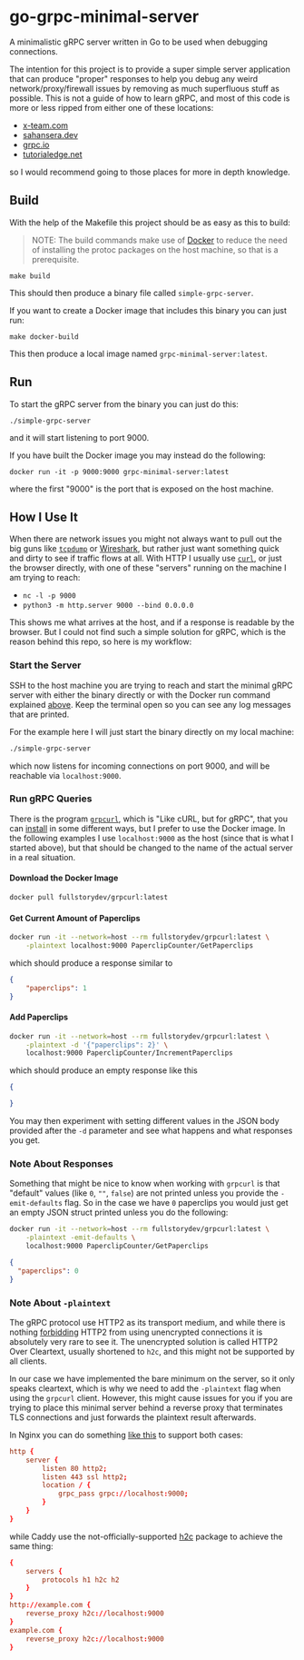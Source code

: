 # go-grpc-minimal-server
A minimalistic gRPC server written in Go to be used when debugging connections.

The intention for this project is to provide a super simple server application
that can produce "proper" responses to help you debug any weird
network/proxy/firewall issues by removing as much superfluous stuff as possible.
This is not a guide of how to learn gRPC, and most of this code is more or less
ripped from either one of these locations:

- [x-team.com](https://x-team.com/blog/golang-rpc-twirp/)
- [sahansera.dev](https://sahansera.dev/building-grpc-server-go/)
- [grpc.io](https://grpc.io/docs/languages/go/quickstart/)
- [tutorialedge.net](https://tutorialedge.net/golang/go-grpc-beginners-tutorial/)

so I would recommend going to those places for more in depth knowledge.

## Build
With the help of the Makefile this project should be as easy as this to build:

> NOTE: The build commands make use of [Docker][1] to reduce the need of
> installing the protoc packages on the host machine, so that is a prerequisite.

```
make build
```

This should then produce a binary file called `simple-grpc-server`.

If you want to create a Docker image that includes this binary you can just
run:

```
make docker-build
```

This then produce a local image named `grpc-minimal-server:latest`.

## Run
To start the gRPC server from the binary you can just do this:

```
./simple-grpc-server
```

and it will start listening to port 9000.

If you have built the Docker image you may instead do the following:

```
docker run -it -p 9000:9000 grpc-minimal-server:latest
```

where the first "9000" is the port that is exposed on the host machine.

## How I Use It
When there are network issues you might not always want to pull out the big guns
like [`tcpdump`][2] or [Wireshark][2], but rather just want something quick and
dirty to see if traffic flows at all. With HTTP I usually use [`curl`][4], or
just the browser directly, with one of these "servers" running on the machine
I am trying to reach:

- `nc -l -p 9000`
- `python3 -m http.server 9000 --bind 0.0.0.0`

This shows me what arrives at the host, and if a response is readable by the
browser. But I could not find such a simple solution for gRPC, which is the
reason behind this repo, so here is my workflow:

### Start the Server
SSH to the host machine you are trying to reach and start the minimal gRPC
server with either the binary directly or with the Docker run command explained
[above](#run). Keep the terminal open so you can see any log messages that
are printed.

For the example here I will just start the binary directly on my local machine:

```sh
./simple-grpc-server
```

which now listens for incoming connections on port 9000, and will be reachable
via `localhost:9000`.

### Run gRPC Queries
There is the program [`grpcurl`][5], which is "Like cURL, but for gRPC", that
you can [install][6] in some different ways, but I prefer to use the Docker
image. In the following examples I use `localhost:9000` as the host (since that
is what I started above), but that should be changed to the name of the actual
server in a real situation.

#### Download the Docker Image
```sh
docker pull fullstorydev/grpcurl:latest
```

#### Get Current Amount of Paperclips
```sh
docker run -it --network=host --rm fullstorydev/grpcurl:latest \
    -plaintext localhost:9000 PaperclipCounter/GetPaperclips
```

which should produce a response similar to

```json
{
    "paperclips": 1
}
```


#### Add Paperclips
```sh
docker run -it --network=host --rm fullstorydev/grpcurl:latest \
    -plaintext -d '{"paperclips": 2}' \
    localhost:9000 PaperclipCounter/IncrementPaperclips
```

which should produce an empty response like this

```json
{

}
```

You may then experiment with setting different values in the JSON body provided
after the `-d` parameter and see what happens and what responses you get.

### Note About Responses
Something that might be nice to know when working with `grpcurl` is that
"default" values (like `0`, `""`, `false`) are not printed unless you
provide the `-emit-defaults` flag. So in the case we have `0` paperclips you
would just get an empty JSON struct printed unless you do the following:

```sh
docker run -it --network=host --rm fullstorydev/grpcurl:latest \
    -plaintext -emit-defaults \
    localhost:9000 PaperclipCounter/GetPaperclips
```
```json
{
  "paperclips": 0
}
```

### Note About `-plaintext`
The gRPC protocol use HTTP2 as its transport medium, and while there is nothing
[forbidding][7] HTTP2 from using unencrypted connections it is absolutely very
rare to see it. The unencrypted solution is called HTTP2 Over Cleartext, usually
shortened to `h2c`, and this might not be supported by all clients.

In our case we have implemented the bare minimum on the server, so it only
speaks cleartext, which is why we need to add the `-plaintext` flag when using
the `grpcurl` client. However, this might cause issues for you if you are
trying to place this minimal server behind a reverse proxy that terminates TLS
connections and just forwards the plaintext result afterwards.

In Nginx you can do something [like this][8] to support both cases:

```conf
http {
    server {
        listen 80 http2;
        listen 443 ssl http2;
        location / {
            grpc_pass grpc://localhost:9000;
        }
    }
}
```

while Caddy use the not-officially-supported [h2c][9] package to achieve the
same thing:

```conf
{
    servers {
        protocols h1 h2c h2
    }
}
http://example.com {
    reverse_proxy h2c://localhost:9000
}
example.com {
    reverse_proxy h2c://localhost:9000
}
```






[1]: https://docs.docker.com/engine/install/
[2]: https://www.tcpdump.org/
[3]: https://www.wireshark.org/
[4]: https://curl.se/
[5]: https://github.com/fullstorydev/grpcurl
[6]: https://github.com/fullstorydev/grpcurl#installation
[7]: https://daniel.haxx.se/blog/2015/03/06/tls-in-http2/
[8]: https://www.nginx.com/blog/nginx-1-13-10-grpc/
[9]: https://pkg.go.dev/golang.org/x/net/http2/h2c
